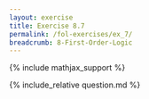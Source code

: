 ```yaml
---
layout: exercise
title: Exercise 8.7
permalink: /fol-exercises/ex_7/
breadcrumb: 8-First-Order-Logic
---
```


{% include mathjax_support %}

<div><i class="arrow-up loader" data-chapter="fol-exercises" data-exercise="ex_7" data-rating="0"></i></div>
{% include_relative question.md %}
